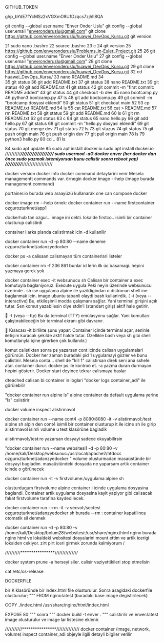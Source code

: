 GITHUB_TOKEN

ghp_bYdE7fYcMSz2xVGXmO8UfDzqcs7zjhlI8QA

  git config --global user.name "Enver Onder Uslu"
  git config --global user.email "enveronderuslu@gmail.com"
  git clone https://github.com/enveronderuslu/huawei_DevOps_Kursu.git
  git version
   
   21  sudo nano .bashrc 
   22  source .bashrc
   23  c
   24  git version 
   25  https://github.com/enveronderuslu/Problems_in-Euler_Project.git
25
   26  git config --global user.name "Enver Onder Uslu"
   27  git config --global user.email "enveronderuslu@gmail.com"
   28  git clone https://github.com/enveronderuslu/huawei_DevOps_Kursu.git
   29  git clone https://github.com/enveronderuslu/huawei_DevOps_Kursu.git
   32  cd huawei_DevOps_Kursu/
   33  nano README.md
   34   
   35  git status
   36  git add README.txt 
   37  git status
   38  nano README.txt 
   39  git status
   40  git add README.txt 
   41  git status
   42  git commit -m "first commit: README added"
   43  git status
   44  git checkout -b dev
   45  nano bootcamp.py
   46  python3 bootcamp.py 
   47  ls
   48  git add bootcamp.py 
   49  git commit  -m "bootcamp dosyasi eklendi"
   50  git status
   51  git checkout main 
   52 
   53  cp README.txt README.md
   54  ls
   55  cat README.txt
   56  cat > README.md
   57  rm README.txt
   58  git status
   59  git add README.md
   60  ls
   61  git rm README.txt
   62  git status
   63  c
   64  git status
   65  nano hello.py
   66  git add hello.py 
   67  git status
   68  git commit  -m "hello.py dosyasi eklendi"
   69  git status
   70  git merge dev
   71  git status
   72  ls
   73  git stazus 
   74  git status 
   75  git push origin main 
   76  git push origin dev
   77  git pull origin main
   78  ls
   79  python3 hello.py 
   80  cd ..
   81  ls


   84  sudo apt update
   85  sudo apt install docker.io 
 sudo apt install docker.io
//////////*******************////////////////////
sudo usermod -aG docker enver (her docker  dan önce sudo yazmak istemiyorsan bunu calistir sonra reboot yap)
//////////*******************////////////////////

docker version
docker info
docker  command detaylarini verir
Mesela managementt commands var.  örnegin
docker image --help  (image burada management command)

portainer.io  burada web araayüzü kullanarak one can compose docker

docker image rm --help
 örnek: docker container run --name firstcontainer  ozgurozturknet/app1

dockerhub tan ozgur… image ini cekti. lokalde firstco.. isimli bir container olusturup calistirdi 

container i arka planda calistirmak icin -d kullanilir

docker container run -d -p 80:80 --name  deneme  ozgurozturknet/adanzyedocker

docker  ps -a  calisaan calismayan tüm containerlari  listeler

docker container rm -f 236 861   bunlar id lerin ilk üc basamagi. hepini yazmaya gerek yok

docker container exec -it websunucu sh         Calisan bir container a exec komutuyla baglaniyoruz. Execute uygula Peki neyin üzerinde websunucu üzerinde . sh ise uygulama alpine ile yazildigindan o distronun shell ine baglanmak icin. image ubuntu tabanli olaydi bash kullanirdik. ( 
-i (veya --interactive)
Bu, etkileşimli modda çalışmanı sağlar. Yani terminal girişini açık tutar. Sen komut yazabilesin diye stdin’i (standart giriş) aktif hale getirir.

🔹 -t (veya --tty)
Bu da terminal (TTY) emülasyonu sağlar. Yani komutları çalıştırabileceğin bir terminal ekranı gibi davranır.

🔹 Kısacası -it birlikte şunu yapar:
Container içinde terminal açar, seninle iletişim kuracak şekilde aktif halde tutar. Özellikle bash veya sh gibi shell komutlarıyla içine girerken çok kullanılır.)

komut calistiktan sonra ps yazarsan cont icinde calisan uygulamalari  görürsün. Docker her zaman buradaki pid 1 uygulamayi gözler ve bunu calistirir. Mesela conta… shell de "kill  1" calistirsan direk seni ana sshele atar. container durur. docker ps ile kontroö et. -a yazma duran durmayan hepini gösterir. Docker start deyince tekrar calismaya baslar

dteached calisan bi container in loglari "docker logs container_adi" ile görülebilir

"docker container run alpine ls" alpine container da default uygulama yerine "ls" calistirir

docker volume inspect alistirmavol

docker container run --name cont4  -p 8080:8080  -it -v alistirmavol:/test alpine sh alpin den cont4 isimli bir container  olusturup it ile icine sh ile girip alistirmavol isimli volume u test klasörüne bagladik

alistirmavol:/test:ro  yazarsan dosyayi sadece okuyabilirsin

"docker container run --name  websitesi1 -d -p 80:80  -v /home/kali/Desktop/websunuc:/usr/local/apache2/htdocs                     ozgurozturknet/adanzyedocker
"
volume olusturmadan masaüstünde bir dosyayi bagladim. masaüstündeki dosyada ne yaparsam artik container icinde  o görünecek












  
docker container run -it -v firstvolume:/uygulama alpine sh

olusturdugum firstvolume alpine container i icinde  uygulama dosyasina baglandi. Container artik uygulama dosyasina kayit yapiyor gibi calisacak fakat firstvolume tarafina kaydedilecek.
 
docker container run --rm -it -v secvol:/sectest ozgurozturknet/adanzyedocker sh
burada --rm : container kapatilinca otomatik sil denmek

docker container run -d -p 80:80 -v  /home/kali/Desktop/bolum28/websitesi:/usr/share/nginx/html nginx
 burada nginx html ve lokaldeki websitesi dosyalarini mount ettim ve artik icerigi lokalden cekiyor. zirt pirt iceri girmek zorunda kalmiyorum
/

//////////****************///////////////

docker system prune -a herseyi siler. calisir vaziyettikileri stop etmelisin


cat /etc/os-release

DOCKERFILE

bir K klasöründe bir index.html file olusturulur. Sonra asagidaki dockerfile olusturulur;
"""
FROM nginx:latest (buradaki base image degistirilecek)

COPY ./index.html /usr/share/nginx/html/index.html

EXPOSE 80
"""
sonra """ docker build  -t enver . """ calistirilir ve enver:latest  image olusturulur ve image lar listesine eklenir. 

///////////****************///////////////
 docker container (image, network, volume) inspect container_adi
objeyle ilgili detayli bilgiler verilir
